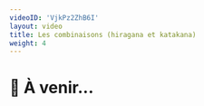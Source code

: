 ```yaml
---
videoID: 'VjkPz2ZhB6I'
layout: video
title: Les combinaisons (hiragana et katakana)
weight: 4
---
```


# 👷 À venir...
